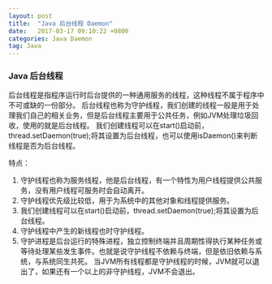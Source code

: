 ```yaml
---
layout: post
title:  "Java 后台线程 Daemon"
date:   2017-03-17 09:10:22 +0800
categories: Java Daemon
tag: Java
---
```


### Java 后台线程

后台线程是指程序运行时后台提供的一种通用服务的线程，这种线程不属于程序中不可或缺的一份部分。
后台线程也称为守护线程，我们创建的线程一般是用于处理我们自己的相关业务，但是后台线程主要用于公共任务，例如JVM处理垃圾回收，使用的就是后台线程。
我们创建线程可以在start()启动前，thread.setDaemon(true);将其设置为后台线程，也可以使用isDaemon()来判断线程是否为后台线程。

特点：

1. 守护线程也称为服务线程，他是后台线程，有一个特性为用户线程提供公共服务，没有用户线程可服务时会自动离开。
2. 守护线程优先级比较低，用于为系统中的其他对象和线程提供服务。
3. 我们创建线程可以在start()启动前，thread.setDaemon(true);将其设置为后台线程。
4. 守护线程中产生的新线程也时守护线程。
5. 守护进程是后台运行的特殊进程，独立控制终端并且周期性得执行某种任务或等待处理某些发生事件。也就是说守护线程不依赖与终端，但是依旧依赖与系统，与系统同生共死。
当JVM所有线程都是守护线程的时候，JVM就可以退出了，如果还有一个以上的非守护线程，JVM不会退出。
